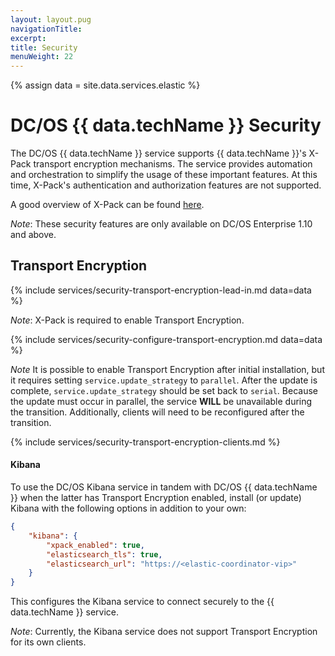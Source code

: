 ```yaml
---
layout: layout.pug
navigationTitle:
excerpt:
title: Security
menuWeight: 22
---
```


{% assign data = site.data.services.elastic %}

# DC/OS {{ data.techName }} Security

The DC/OS {{ data.techName }} service supports {{ data.techName }}'s X-Pack transport encryption mechanisms. The service provides automation and orchestration to simplify the usage of these important features. At this time, X-Pack's authentication and authorization features are not supported.

A good overview of X-Pack can be found [here](https://www.elastic.co/guide/en/x-pack/current/xpack-introduction.html).

*Note*: These security features are only available on DC/OS Enterprise 1.10 and above.

## Transport Encryption

{% include services/security-transport-encryption-lead-in.md data=data %}

*Note*: X-Pack is required to enable Transport Encryption.

{% include services/security-configure-transport-encryption.md data=data %}

*Note* It is possible to enable Transport Encryption after initial installation, but it requires setting `service.update_strategy` to `parallel`. After the update is complete, `service.update_strategy` should be set back to `serial`. Because the update must occur in parallel, the service **WILL** be unavailable during the transition. Additionally, clients will need to be reconfigured after the transition.

{% include services/security-transport-encryption-clients.md %}


#### Kibana

To use the DC/OS Kibana service in tandem with DC/OS {{ data.techName }} when the latter has Transport Encryption enabled, install (or update) Kibana with the following options in addition to your own:
```json
{
    "kibana": {
        "xpack_enabled": true,
        "elasticsearch_tls": true,
        "elasticsearch_url": "https://<elastic-coordinator-vip>"
    }
}
```
This configures the Kibana service to connect securely to the {{ data.techName }} service.

*Note*: Currently, the Kibana service does not support Transport Encryption for its own clients.
